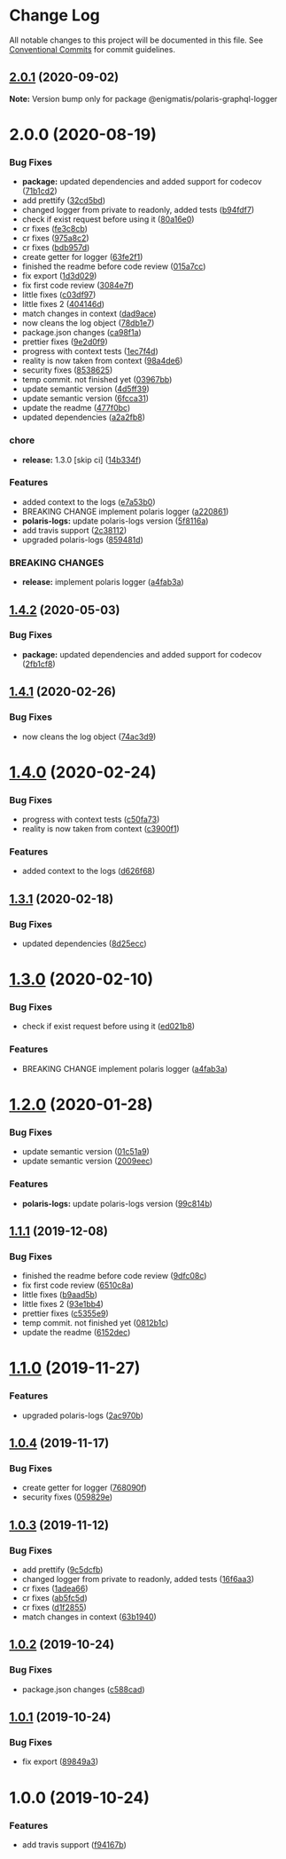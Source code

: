 # Change Log

All notable changes to this project will be documented in this file.
See [Conventional Commits](https://conventionalcommits.org) for commit guidelines.

## [2.0.1](https://github.com/Enigmatis/polaris-graphql-logger/compare/@enigmatis/polaris-graphql-logger@2.0.0...@enigmatis/polaris-graphql-logger@2.0.1) (2020-09-02)

**Note:** Version bump only for package @enigmatis/polaris-graphql-logger





# 2.0.0 (2020-08-19)


### Bug Fixes

* **package:** updated dependencies and added support for codecov ([71b1cd2](https://github.com/Enigmatis/polaris-graphql-logger/commit/71b1cd204cc196bcfcd8cd90208eb34c636e1051))
* add prettify ([32cd5bd](https://github.com/Enigmatis/polaris-graphql-logger/commit/32cd5bd98b66725e789939da00b7f6a20e49d916))
* changed logger from private to readonly, added tests ([b94fdf7](https://github.com/Enigmatis/polaris-graphql-logger/commit/b94fdf73f86fe6a850f6cb70183ff72e6608a48b))
* check if exist request before using it ([80a16e0](https://github.com/Enigmatis/polaris-graphql-logger/commit/80a16e0b9eba8309ae57b5d33afd8cee0bd07712))
* cr fixes ([fe3c8cb](https://github.com/Enigmatis/polaris-graphql-logger/commit/fe3c8cb2f4092d3975de612f07c4835b162a814e))
* cr fixes ([975a8c2](https://github.com/Enigmatis/polaris-graphql-logger/commit/975a8c2d5df577f62fa486bf29766dd9fee85c7e))
* cr fixes ([bdb957d](https://github.com/Enigmatis/polaris-graphql-logger/commit/bdb957d6bd10904227862e8b07694e7106971b35))
* create getter for logger ([63fe2f1](https://github.com/Enigmatis/polaris-graphql-logger/commit/63fe2f1f927ce92f970ce28a2185826e74755257))
* finished the readme before code review ([015a7cc](https://github.com/Enigmatis/polaris-graphql-logger/commit/015a7ccce5a59acf370d93d4657b990efbad8e36))
* fix export ([1d3d029](https://github.com/Enigmatis/polaris-graphql-logger/commit/1d3d0293ee500f8b25811e4554302feaba32a1cc))
* fix first code review ([3084e7f](https://github.com/Enigmatis/polaris-graphql-logger/commit/3084e7fdbd86069c660277881446e890b1d9ce43))
* little fixes ([c03df97](https://github.com/Enigmatis/polaris-graphql-logger/commit/c03df979eb70b1ad672b33db8e84b6f0d56ab461))
* little fixes 2 ([404146d](https://github.com/Enigmatis/polaris-graphql-logger/commit/404146d3286ba45a136d2acbb54e0ae6e783aecb))
* match changes in context ([dad9ace](https://github.com/Enigmatis/polaris-graphql-logger/commit/dad9aceb633d97c5dbb5641313716cc7fc30d99f))
* now cleans the log object ([78db1e7](https://github.com/Enigmatis/polaris-graphql-logger/commit/78db1e7f2f254901e62c1df19f32d3d49971a936))
* package.json changes ([ca98f1a](https://github.com/Enigmatis/polaris-graphql-logger/commit/ca98f1a0caf39188677e49b5614953e5c22601b6))
* prettier fixes ([9e2d0f9](https://github.com/Enigmatis/polaris-graphql-logger/commit/9e2d0f9f76fa173ab85126d3a5fa99fd568286a0))
* progress with context tests ([1ec7f4d](https://github.com/Enigmatis/polaris-graphql-logger/commit/1ec7f4deb0dd797d0ffc4df8f7f5dcc4f8c6aa5c))
* reality is now taken from context ([98a4de6](https://github.com/Enigmatis/polaris-graphql-logger/commit/98a4de601610e55349cf0fa992b5542b828481e5))
* security fixes ([8538625](https://github.com/Enigmatis/polaris-graphql-logger/commit/8538625df4716233adc5a0802d64277fce90896f))
* temp commit. not finished yet ([03967bb](https://github.com/Enigmatis/polaris-graphql-logger/commit/03967bb7ae54eecb00cc5a804177a6e9f36344c7))
* update semantic version ([4d5ff39](https://github.com/Enigmatis/polaris-graphql-logger/commit/4d5ff39e7c449a3ce81d462f2cfa1fad82d6bab1))
* update semantic version ([6fcca31](https://github.com/Enigmatis/polaris-graphql-logger/commit/6fcca31bcbc58dca4bd0676bdb0e669c05ec5f49))
* update the readme ([477f0bc](https://github.com/Enigmatis/polaris-graphql-logger/commit/477f0bc0d35556de80582e548c922b66ce75dd6c))
* updated dependencies ([a2a2fb8](https://github.com/Enigmatis/polaris-graphql-logger/commit/a2a2fb8132f896ca287167689631426dd10b7b7e))


### chore

* **release:** 1.3.0 [skip ci] ([14b334f](https://github.com/Enigmatis/polaris-graphql-logger/commit/14b334f2ea1fcae144d28ce6892e2a913c671871))


### Features

* added context to the logs ([e7a53b0](https://github.com/Enigmatis/polaris-graphql-logger/commit/e7a53b04bb3cab878b26e360154f731835355f8e))
* BREAKING CHANGE implement polaris logger ([a220861](https://github.com/Enigmatis/polaris-graphql-logger/commit/a2208612dc3bc8c6bd1593c20ff20283befc8944))
* **polaris-logs:** update polaris-logs version ([5f8116a](https://github.com/Enigmatis/polaris-graphql-logger/commit/5f8116a38f0a2031e66f6eee4c81d88b7c6bf18c))
* add travis support ([2c38112](https://github.com/Enigmatis/polaris-graphql-logger/commit/2c3811247e6ff96e187e06ccbe903e1b793928e0))
* upgraded polaris-logs ([859481d](https://github.com/Enigmatis/polaris-graphql-logger/commit/859481d9d57a0e494e5b3310e05c5a49e25c409a))


### BREAKING CHANGES

* **release:** implement polaris logger ([a4fab3a](https://github.com/Enigmatis/graphql-logger/commit/a4fab3a16d7fdc3c00bfbc7d328be64070f67869))





## [1.4.2](https://github.com/Enigmatis/polaris-graphql-logger/compare/v1.4.1...v1.4.2) (2020-05-03)


### Bug Fixes

* **package:** updated dependencies and added support for codecov ([2fb1cf8](https://github.com/Enigmatis/polaris-graphql-logger/commit/2fb1cf8bdffe79abf65d5f1207985bf3a7f64ae1))

## [1.4.1](https://github.com/Enigmatis/polaris-graphql-logger/compare/v1.4.0...v1.4.1) (2020-02-26)


### Bug Fixes

* now cleans the log object ([74ac3d9](https://github.com/Enigmatis/polaris-graphql-logger/commit/74ac3d9f45155f5df01a1f8445a9df253a90a48b))

# [1.4.0](https://github.com/Enigmatis/graphql-logger/compare/v1.3.1...v1.4.0) (2020-02-24)


### Bug Fixes

* progress with context tests ([c50fa73](https://github.com/Enigmatis/graphql-logger/commit/c50fa7375d05bb8c1d5f6d5e83e67a141f1b51dc))
* reality is now taken from context ([c3900f1](https://github.com/Enigmatis/graphql-logger/commit/c3900f12258cb6d36f086d7c36441c430145ad0d))


### Features

* added context to the logs ([d626f68](https://github.com/Enigmatis/graphql-logger/commit/d626f68a9f282fcd57a63cdb52f8b98f1b2f29e5))

## [1.3.1](https://github.com/Enigmatis/graphql-logger/compare/v1.3.0...v1.3.1) (2020-02-18)


### Bug Fixes

* updated dependencies ([8d25ecc](https://github.com/Enigmatis/graphql-logger/commit/8d25ecc8c29380720efd8ae99cc6d15d82488426))

# [1.3.0](https://github.com/Enigmatis/graphql-logger/compare/v1.2.0...v1.3.0) (2020-02-10)


### Bug Fixes

* check if exist request before using it ([ed021b8](https://github.com/Enigmatis/graphql-logger/commit/ed021b8f96b0761cf857bbbba6da8547de4bd221))


### Features

* BREAKING CHANGE implement polaris logger ([a4fab3a](https://github.com/Enigmatis/graphql-logger/commit/a4fab3a16d7fdc3c00bfbc7d328be64070f67869))

# [1.2.0](https://github.com/Enigmatis/graphql-logger/compare/v1.1.1...v1.2.0) (2020-01-28)


### Bug Fixes

* update semantic version ([01c51a9](https://github.com/Enigmatis/graphql-logger/commit/01c51a967a94f8e5a76b5d779dc27d844e095ab6))
* update semantic version ([2009eec](https://github.com/Enigmatis/graphql-logger/commit/2009eecf63a750fec9cb746c2b18160c3eb1c006))


### Features

* **polaris-logs:** update polaris-logs version ([99c814b](https://github.com/Enigmatis/graphql-logger/commit/99c814b723b7cfc67800d2aaf7a2360825737ceb))

## [1.1.1](https://github.com/Enigmatis/graphql-logger/compare/v1.1.0...v1.1.1) (2019-12-08)


### Bug Fixes

* finished the readme before code review ([9dfc08c](https://github.com/Enigmatis/graphql-logger/commit/9dfc08c0f7c015fc3029c3db70be2580c01bcb00))
* fix first code review ([6510c8a](https://github.com/Enigmatis/graphql-logger/commit/6510c8ad5a5479e55cc314cc89e6d62ccff92e1e))
* little fixes ([b9aad5b](https://github.com/Enigmatis/graphql-logger/commit/b9aad5b52176cc0550cb87df3a21502a926439f6))
* little fixes 2 ([93e1bb4](https://github.com/Enigmatis/graphql-logger/commit/93e1bb4d71d02c3de92bd44ffee1e843551a42b6))
* prettier fixes ([c5355e9](https://github.com/Enigmatis/graphql-logger/commit/c5355e9fc55d39876bb8468a9628cdce529734b9))
* temp commit. not finished yet ([0812b1c](https://github.com/Enigmatis/graphql-logger/commit/0812b1ca2cf274a1f7a155ae444f352ec2bd8f05))
* update the readme ([6152dec](https://github.com/Enigmatis/graphql-logger/commit/6152dec89cc1927b1f6d68675c9e293bf9c0d925))

# [1.1.0](https://github.com/Enigmatis/graphql-logger/compare/v1.0.4...v1.1.0) (2019-11-27)


### Features

* upgraded polaris-logs ([2ac970b](https://github.com/Enigmatis/graphql-logger/commit/2ac970bd009a562d0ed10b159bbed19924fef71a))

## [1.0.4](https://github.com/Enigmatis/graphql-logger/compare/v1.0.3...v1.0.4) (2019-11-17)


### Bug Fixes

* create getter for logger ([768090f](https://github.com/Enigmatis/graphql-logger/commit/768090f0c0a81344f4c8abd388ffe91c9c77c867))
* security fixes ([059829e](https://github.com/Enigmatis/graphql-logger/commit/059829ecb822243aaf4b870b7d4bed62a60c1f86))

## [1.0.3](https://github.com/Enigmatis/graphql-logger/compare/v1.0.2...v1.0.3) (2019-11-12)


### Bug Fixes

* add prettify ([9c5dcfb](https://github.com/Enigmatis/graphql-logger/commit/9c5dcfbc0190fadb8096fac24b2e8c658308b321))
* changed logger from private to readonly, added tests ([16f6aa3](https://github.com/Enigmatis/graphql-logger/commit/16f6aa3ae1fefd24622d97fa096ecbd2e4129f8d))
* cr fixes ([1adea66](https://github.com/Enigmatis/graphql-logger/commit/1adea6685942e94ae1af1272037e3b942a258299))
* cr fixes ([ab5fc5d](https://github.com/Enigmatis/graphql-logger/commit/ab5fc5d86b80a36196ff3c8e303941c37a3f3ded))
* cr fixes ([d1f2855](https://github.com/Enigmatis/graphql-logger/commit/d1f2855afa1b197f80e8e1fb068cf083077cec23))
* match changes in context ([63b1940](https://github.com/Enigmatis/graphql-logger/commit/63b1940b34250257c0968ff031e543672620b3c7))

## [1.0.2](https://github.com/Enigmatis/graphql-logger/compare/v1.0.1...v1.0.2) (2019-10-24)


### Bug Fixes

* package.json changes ([c588cad](https://github.com/Enigmatis/graphql-logger/commit/c588cad677de1dac26409dca6eb3a411c7a1905f))

## [1.0.1](https://github.com/Enigmatis/graphql-logger/compare/v1.0.0...v1.0.1) (2019-10-24)


### Bug Fixes

* fix export ([89849a3](https://github.com/Enigmatis/graphql-logger/commit/89849a3a1ca00e266487d01876376a684a5a8944))

# 1.0.0 (2019-10-24)


### Features

* add travis support ([f94167b](https://github.com/Enigmatis/graphql-logger/commit/f94167bd04fa147182db551a078e72d8ea1dbd07))
